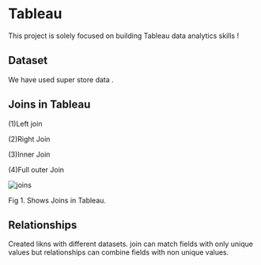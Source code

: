 <h1>Tableau</h1> 
This project is solely focused on building Tableau data analytics skills !


<h2>Dataset</h2>
We have used super store data .





<h2>Joins in Tableau</h2>

(1)Left join

(2)Right Join

(3)Inner Join

(4)Full outer Join

![joins](https://user-images.githubusercontent.com/53258421/163014513-53ac156e-5019-4103-bebe-e80414704a85.png)

Fig 1. Shows Joins in Tableau.

<h2>Relationships</h2>

Created likns with different datasets.
join can match fields with only unique values but relationships can combine fields with non unique values.



